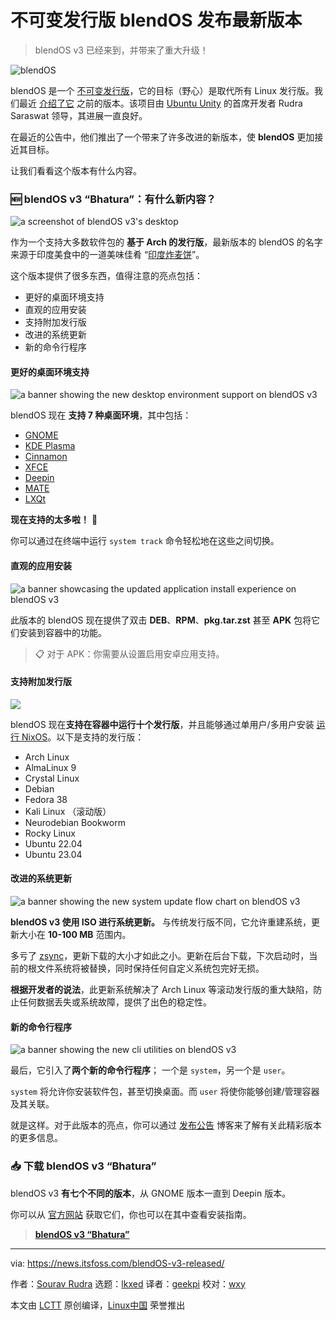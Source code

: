 [#]: subject: "blendOS v3: The Latest Version of the Immutable Distro is Here!"
[#]: via: "https://news.itsfoss.com/blendOS-v3-released/"
[#]: author: "Sourav Rudra https://news.itsfoss.com/author/sourav/"
[#]: collector: "lkxed"
[#]: translator: "geekpi"
[#]: reviewer: "wxy"
[#]: publisher: "wxy"
[#]: url: "https://linux.cn/article-16012-1.html"

不可变发行版 blendOS 发布最新版本
======

> blendOS v3 已经来到，并带来了重大升级！

![blendOS][1]

blendOS 是一个 [不可变发行版][2]，它的目标（野心）是取代所有 Linux 发行版。我们最近 [介绍了它][3] 之前的版本。该项目由 [Ubuntu Unity][4] 的首席开发者 Rudra Saraswat 领导，其进展一直良好。

在最近的公告中，他们推出了一个带来了许多改进的新版本，使 **blendOS** 更加接近其目标。

让我们看看这个版本有什么内容。

### 🆕 blendOS v3 “Bhatura”：有什么新内容？

![a screenshot of blendOS v3's desktop][5]

作为一个支持大多数软件包的 **基于 Arch 的发行版**，最新版本的 blendOS 的名字来源于印度美食中的一道美味佳肴 “[印度炸麦饼][6]”。

这个版本提供了很多东西，值得注意的亮点包括：

- 更好的桌面环境支持
- 直观的应用安装
- 支持附加发行版
- 改进的系统更新
- 新的命令行程序

#### 更好的桌面环境支持

![a banner showing the new desktop environment support on blendOS v3][7]

blendOS 现在 **支持 7 种桌面环境**，其中包括：

- [GNOME][8]
- [KDE Plasma][9]
- [Cinnamon][10]
- [XFCE][11]
- [Deepin][12]
- [MATE][13]
- [LXQt][14]

**现在支持的太多啦！** 🤯

你可以通过在终端中运行 `system track` 命令轻松地在这些之间切换。

#### 直观的应用安装

![a banner showcasing the updated application install experience on blendOS v3][15]

此版本的 blendOS 现在提供了双击 **DEB**、**RPM**、**pkg.tar.zst** 甚至 **APK** 包将它们安装到容器中的功能。

> 📋 对于 APK：你需要从设置启用安卓应用支持。

#### 支持附加发行版

![][16]

blendOS 现在**支持在容器中运行十个发行版**，并且能够通过单用户/多用户安装 [运行 NixOS][17]。以下是支持的发行版：

- Arch Linux
- AlmaLinux 9
- Crystal Linux
- Debian
- Fedora 38
- Kali Linux （滚动版）
- Neurodebian Bookworm
- Rocky Linux
- Ubuntu 22.04
- Ubuntu 23.04

#### 改进的系统更新

![a banner showing the new system update flow chart on blendOS v3][18]

**blendOS v3 使用 ISO 进行系统更新。** 与传统发行版不同，它允许重建系统，更新大小在 **10-100 MB** 范围内。

多亏了 [zsync][19]，更新下载的大小才如此之小。更新在后台下载，下次启动时，当前的根文件系统将被替换，同时保持任何自定义系统包完好无损。

**根据开发者的说法**，此更新系统解决了 Arch Linux 等滚动发行版的重大缺陷，防止任何数据丢失或系统故障，提供了出色的稳定性。

#### 新的命令行程序

![a banner showing the new cli utilities on blendOS v3][20]

最后，它引入了**两个新的命令行程序**； 一个是 `system`，另一个是 `user`。

`system` 将允许你安装软件包，甚至切换桌面。而 `user` 将使你能够创建/管理容器及其关联。

就是这样。对于此版本的亮点，你可以通过 [发布公告][21] 博客来了解有关此精彩版本的更多信息。

### 📥 下载 blendOS v3 “Bhatura”

blendOS v3 **有七个不同的版本**，从 GNOME 版本一直到 Deepin 版本。

你可以从 [官方网站][22] 获取它们，你也可以在其中查看安装指南。

> **[blendOS v3 “Bhatura”][23]**

--------------------------------------------------------------------------------

via: https://news.itsfoss.com/blendOS-v3-released/

作者：[Sourav Rudra][a]
选题：[lkxed][b]
译者：[geekpi](https://github.com/geekpi)
校对：[wxy](https://github.com/wxy)

本文由 [LCTT](https://github.com/LCTT/TranslateProject) 原创编译，[Linux中国](https://linux.cn/) 荣誉推出

[a]: https://news.itsfoss.com/author/sourav/
[b]: https://github.com/lkxed/
[1]: https://news.itsfoss.com/content/images/size/w1304/2023/07/blendos-vs3-release.jpg
[2]: https://itsfoss.com/immutable-linux-distros/
[3]: https://linux.cn/article-15684-1.html
[4]: https://news.itsfoss.com/unity-remix-official-flavor/
[5]: https://news.itsfoss.com/content/images/2023/07/blendOSv3_1.jpg
[6]: https://en.wikipedia.org/wiki/Bhatura
[7]: https://news.itsfoss.com/content/images/2023/07/blendOSv3_2.jpg
[8]: https://www.gnome.org/
[9]: https://kde.org/plasma-desktop/
[10]: https://github.com/linuxmint/Cinnamon
[11]: https://www.xfce.org/
[12]: https://www.deepin.org/en/dde/
[13]: https://mate-desktop.org/
[14]: https://lxqt-project.org/
[15]: https://news.itsfoss.com/content/images/2023/07/blendOSv3_3.jpg
[16]: https://news.itsfoss.com/content/images/2023/07/blendOSv3_4.jpg
[17]: https://itsfoss.com/why-use-nixos/
[18]: https://news.itsfoss.com/content/images/size/w2400/2023/07/blendOSv3_5.jpg
[19]: https://github.com/AppImageCommunity/zsync2
[20]: https://news.itsfoss.com/content/images/2023/07/blendOSv3_6.jpg
[21]: https://blendOS.co/blend-os-v3/
[22]: https://docs.blendOS.co/guides/installation-guide/#mirror-list
[23]: https://docs.blendOS.co/guides/installation-guide/#mirror-list
